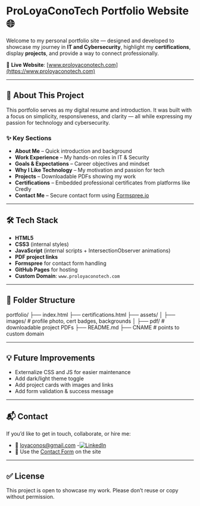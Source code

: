 # ProLoyaConoTech Portfolio Website 🌐

Welcome to my personal portfolio site — designed and developed to showcase my journey in **IT and Cybersecurity**, highlight my **certifications**, display **projects**, and provide a way to connect professionally.

🔗 **Live Website**: [www.proloyaconotech.com](https://www.proloyaconotech.com)

---

## 📌 About This Project

This portfolio serves as my digital resume and introduction. It was built with a focus on simplicity, responsiveness, and clarity — all while expressing my passion for technology and cybersecurity.

### ✨ Key Sections

- **About Me** – Quick introduction and background
- **Work Experience** – My hands-on roles in IT & Security
- **Goals & Expectations** – Career objectives and mindset
- **Why I Like Technology** – My motivation and passion for tech
- **Projects** – Downloadable PDFs showing my work
- **Certifications** – Embedded professional certificates from platforms like Credly
- **Contact Me** – Secure contact form using [Formspree.io](https://formspree.io)

---

## 🛠️ Tech Stack

- **HTML5**
- **CSS3** (internal styles)
- **JavaScript** (internal scripts + IntersectionObserver animations)
- **PDF project links**
- **Formspree** for contact form handling
- **GitHub Pages** for hosting
- **Custom Domain**: `www.proloyaconotech.com`

---

## 📂 Folder Structure

portfolio/
├── index.html
├── certifications.html
├── assets/
│ ├── images/ # profile photo, cert badges, backgrounds
│ ├── pdf/ # downloadable project PDFs
├── README.md
├── CNAME # points to custom domain


---

## 💡 Future Improvements

- Externalize CSS and JS for easier maintenance
- Add dark/light theme toggle
- Add project cards with images and links
- Add form validation & success message

---

## 📬 Contact

If you’d like to get in touch, collaborate, or hire me:

- 📧 [loyaconos@gmail.com](mailto:loyaconos@gmail.com)
-[![LinkedIn](https://img.shields.io/badge/LinkedIn-blue?logo=linkedin&logoColor=white)](https://www.linkedin.com/in/sebastian-loyacono)
- 💼 Use the [Contact Form](https://www.proloyaconotech.com#contact) on the site


---

## ✅ License

This project is open to showcase my work. Please don’t reuse or copy without permission.



[def]: https://www.linkedin.com/in/sebastian-loyacono